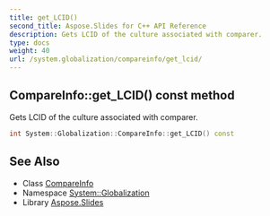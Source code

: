 ```yaml
---
title: get_LCID()
second_title: Aspose.Slides for C++ API Reference
description: Gets LCID of the culture associated with comparer.
type: docs
weight: 40
url: /system.globalization/compareinfo/get_lcid/
---
```

## CompareInfo::get_LCID() const method


Gets LCID of the culture associated with comparer.

```cpp
int System::Globalization::CompareInfo::get_LCID() const
```

## See Also

* Class [CompareInfo](../)
* Namespace [System::Globalization](../../)
* Library [Aspose.Slides](../../../)